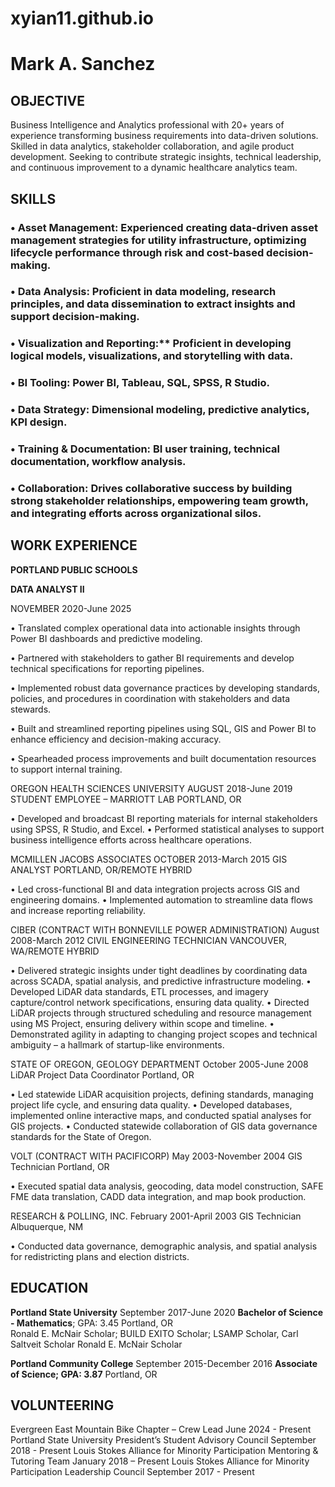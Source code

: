 # xyian11.github.io

# Mark A. Sanchez

## OBJECTIVE

Business Intelligence and Analytics professional with 20+ years of experience transforming business requirements into data-driven solutions. Skilled in data analytics, stakeholder collaboration, and agile product development. Seeking to contribute strategic insights, technical leadership, and continuous improvement to a dynamic healthcare analytics team.

## SKILLS

### • Asset Management: Experienced creating data-driven asset management strategies for utility infrastructure, optimizing lifecycle performance through risk and cost-based decision-making.
### • Data Analysis: Proficient in data modeling, research principles, and data dissemination to extract insights and support decision-making.
### • Visualization and Reporting:** Proficient in developing logical models, visualizations, and storytelling with data. 
### • BI Tooling: Power BI, Tableau, SQL, SPSS, R Studio.
### • Data Strategy: Dimensional modeling, predictive analytics, KPI design.
### • Training & Documentation: BI user training, technical documentation, workflow analysis.
### • Collaboration: Drives collaborative success by building strong stakeholder relationships, empowering team growth, and integrating efforts across organizational silos.

## WORK EXPERIENCE

**PORTLAND PUBLIC SCHOOLS**

**DATA ANALYST II**

NOVEMBER 2020-June 2025

• Translated complex operational data into actionable insights through Power BI dashboards and predictive modeling.

• Partnered with stakeholders to gather BI requirements and develop technical specifications for reporting pipelines.

• Implemented robust data governance practices by developing standards, policies, and procedures in coordination with stakeholders and data stewards.

• Built and streamlined reporting pipelines using SQL, GIS and Power BI to enhance efficiency and decision-making accuracy.

• Spearheaded process improvements and built documentation resources to support internal training.

OREGON HEALTH SCIENCES UNIVERSITY							AUGUST 2018-June 2019
STUDENT EMPLOYEE – MARRIOTT LAB							PORTLAND, OR

• Developed and broadcast BI reporting materials for internal stakeholders using SPSS, R Studio, and Excel. 
• Performed statistical analyses to support business intelligence efforts across healthcare operations.



MCMILLEN JACOBS ASSOCIATES								OCTOBER 2013-March 2015
GIS ANALYST										PORTLAND, OR/REMOTE HYBRID

• Led cross-functional BI and data integration projects across GIS and engineering domains.
• Implemented automation to streamline data flows and increase reporting reliability.


CIBER (CONTRACT WITH BONNEVILLE POWER ADMINISTRATION)				August 2008-March 2012
CIVIL ENGINEERING TECHNICIAN								VANCOUVER, WA/REMOTE HYBRID

• Delivered strategic insights under tight deadlines by coordinating data across SCADA, spatial analysis, and predictive infrastructure modeling.
• Developed LiDAR data standards, ETL processes, and imagery capture/control network specifications, ensuring data quality.
• Directed LiDAR projects through structured scheduling and resource management using MS Project, ensuring delivery within scope and timeline.
• Demonstrated agility in adapting to changing project scopes and technical ambiguity – a hallmark of startup-like environments.

STATE OF OREGON, GEOLOGY DEPARTMENT						October 2005-June 2008
LiDAR Project Data Coordinator							Portland, OR

• Led statewide LiDAR acquisition projects, defining standards, managing project life cycle, and ensuring data quality. • Developed databases, implemented online interactive maps, and conducted spatial analyses for GIS projects.
• Conducted statewide collaboration of GIS data governance standards for the State of Oregon.


VOLT (CONTRACT WITH PACIFICORP) 							May 2003-November 2004
GIS Technician	    								Portland, OR

• Executed spatial data analysis, geocoding, data model construction, SAFE FME data translation, CADD data integration, and map book production.

RESEARCH & POLLING, INC.								February 2001-April 2003
GIS Technician									Albuquerque, NM

• Conducted data governance, demographic analysis, and spatial analysis for redistricting plans and election districts.

## EDUCATION

**Portland State University**				September 2017-June 2020
**Bachelor of Science - Mathematics**; GPA: 3.45					Portland, OR	
Ronald E. McNair Scholar; BUILD EXITO Scholar; LSAMP Scholar, Carl Saltveit Scholar
Ronald E. McNair Scholar

**Portland Community College**								September 2015-December 2016
**Associate of Science; GPA: 3.87**							Portland, OR	

## VOLUNTEERING
Evergreen East Mountain Bike Chapter – Crew Lead						June 2024 - Present
Portland State University President’s Student Advisory Council				September 2018 - Present
Louis Stokes Alliance for Minority Participation Mentoring & Tutoring Team			 January 2018 – Present
Louis Stokes Alliance for Minority Participation Leadership Council				September 2017 - Present


